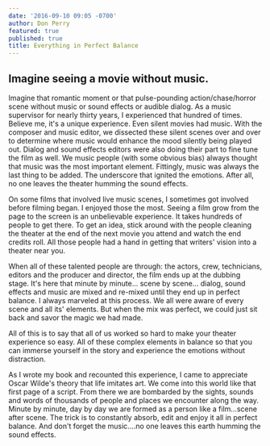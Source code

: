 ```yaml
---
date: '2016-09-10 09:05 -0700'
author: Don Perry
featured: true
published: true
title: Everything in Perfect Balance
---
```

## Imagine seeing a movie without music.

Imagine that romantic moment or that pulse-pounding action/chase/horror scene without music or sound effects or audible dialog.  As a music supervisor for nearly thirty years, I experienced that hundred of times.  Believe me, it's a unique experience.  Even silent movies had music.  With the composer and music editor, we dissected these silent scenes over and over to determine where music would enhance the mood silently being played out.  Dialog and sound effects editors were also doing their part to fine tune the film as well.  We music people (with some obvious bias) always thought that music was the most important element.  Fittingly, music was always the last thing to be added.  The underscore that ignited the emotions.  After all, no one leaves the theater humming the sound effects.

On some films that involved live music scenes, I sometimes got involved before filming began.  I enjoyed those the most.  Seeing a film grow from the page to the screen is an unbelievable experience.  It takes hundreds of people to get there.  To get an idea, stick around with the people cleaning the theater at the end of the next movie you attend and watch the end credits roll.  All those people had a hand in getting that writers' vision into a theater near you.

When all of these talented people are through:  the actors, crew, technicians, editors and the producer and director, the film ends up at the dubbing stage.  It's here that minute by minute... scene by scene... dialog, sound effects and music are mixed and re-mixed until they end up in perfect balance.  I always marveled at this process.  We all were aware of every scene and all its' elements.  But when the mix was perfect, we could just sit back and savor the magic we had made.    

All of this is to say that all of us worked so hard to make your theater experience so easy.  All of these complex elements in balance so that you can immerse yourself in the story and experience the emotions without distraction.

As I wrote my book and recounted this experience, I came to appreciate Oscar Wilde's theory that life imitates art.  We come into this world like that first page of a script.  From there we are bombarded by the sights, sounds and words of thousands of people and places we encounter along the way.  Minute by minute, day by day we are formed as a person like a film...scene after scene.  The trick is to constantly absorb, edit and enjoy it all in perfect balance.  And don't forget the music....no one leaves this earth humming the sound effects.